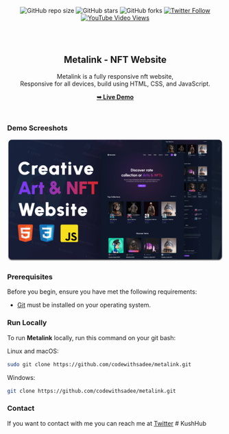 <div align="center">
  
  ![GitHub repo size](https://img.shields.io/github/repo-size/codewithsadee/metalink)
  ![GitHub stars](https://img.shields.io/github/stars/codewithsadee/metalink?style=social)
  ![GitHub forks](https://img.shields.io/github/forks/codewithsadee/metalink?style=social)
[![Twitter Follow](https://img.shields.io/twitter/follow/codewithsadee_?style=social)](https://twitter.com/intent/follow?screen_name=codewithsadee_)
  [![YouTube Video Views](https://img.shields.io/youtube/views/cn4gx0z9EKE?style=social)](https://youtu.be/cn4gx0z9EKE)

  <br />
  <br />

  <h2 align="center">Metalink - NFT Website</h2>

  Metalink is a fully responsive nft website, <br />Responsive for all devices, build using HTML, CSS, and JavaScript.

  <a href="https://codewithsadee.github.io/metalink/"><strong>➥ Live Demo</strong></a>

</div>

<br />

### Demo Screeshots

![Metalink Desktop Demo](./readme-images/desktop.png "Desktop Demo")

### Prerequisites

Before you begin, ensure you have met the following requirements:

* [Git](https://git-scm.com/downloads "Download Git") must be installed on your operating system.

### Run Locally

To run **Metalink** locally, run this command on your git bash:

Linux and macOS:

```bash
sudo git clone https://github.com/codewithsadee/metalink.git
```

Windows:

```bash
git clone https://github.com/codewithsadee/metalink.git
```

### Contact

If you want to contact with me you can reach me at [Twitter](https://www.twitter.com/codewithsadee)
#   K u s h H u b 
 
 